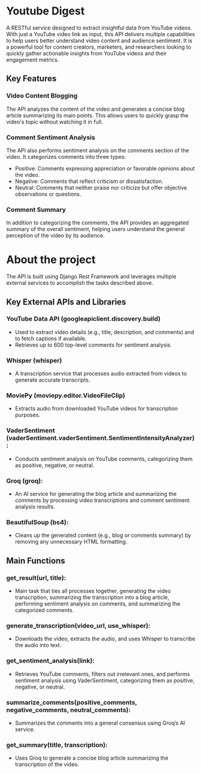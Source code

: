 # Youtube Digest
A RESTful service designed to extract insightful data from YouTube videos.
With just a YouTube video link as input, this API delivers multiple capabilities to help users better understand video content and audience sentiment.
It is a powerful tool for content creators, marketers, and researchers looking to quickly gather actionable insights from YouTube videos and their engagement metrics.

## Key Features
### Video Content Blogging
The API analyzes the content of the video and generates a concise blog article summarizing its main points. This allows users to quickly grasp the video's topic without watching it in full.

### Comment Sentiment Analysis
The API also performs sentiment analysis on the comments section of the video. It categorizes comments into three types:
  - Positive: Comments expressing appreciation or favorable opinions about the video.
  - Negative: Comments that reflect criticism or dissatisfaction.
  - Neutral: Comments that neither praise nor criticize but offer objective observations or questions.

### Comment Summary
In addition to categorizing the comments, the API provides an aggregated summary of the overall sentiment, helping users understand the general perception of the video by its audience.

# About the project
The API is built using Django Rest Framework and leverages multiple external services to accomplish the tasks described above.
## Key External APIs and Libraries
### YouTube Data API (googleapiclient.discovery.build)
  - Used to extract video details (e.g., title, description, and comments) and to fetch captions if available.
  - Retrieves up to 600 top-level comments for sentiment analysis.
### Whisper (whisper)
  - A transcription service that processes audio extracted from videos to generate accurate transcripts.

### MoviePy (moviepy.editor.VideoFileClip)
  - Extracts audio from downloaded YouTube videos for transcription purposes.

### VaderSentiment (vaderSentiment.vaderSentiment.SentimentIntensityAnalyzer):
  - Conducts sentiment analysis on YouTube comments, categorizing them as positive, negative, or neutral.
### Groq (groq):
  - An AI service for generating the blog article and summarizing the comments by processing video transcriptions and comment sentiment analysis results.
### BeautifulSoup (bs4):
  - Cleans up the generated content (e.g., blog or comments summary) by removing any unnecessary HTML formatting.

## Main Functions
### get_result(url, title):
  - Main task that ties all processes together, generating the video transcription, summarizing the transcription into a blog article, performing sentiment analysis on comments, and summarizing the categorized comments.
### generate_transcription(video_url, use_whisper):
  - Downloads the video, extracts the audio, and uses Whisper to transcribe the audio into text.
### get_sentiment_analysis(link):
  - Retrieves YouTube comments, filters out irrelevant ones, and performs sentiment analysis using VaderSentiment, categorizing them as positive, negative, or neutral.
### summarize_comments(positive_comments, negative_comments, neutral_comments):
  - Summarizes the comments into a general consensus using Groq’s AI service.
### get_summary(title, transcription):
  - Uses Groq to generate a concise blog article summarizing the transcription of the video.


